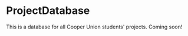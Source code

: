 ProjectDatabase
===============
This is a database for all Cooper Union students' projects.
Coming soon!
